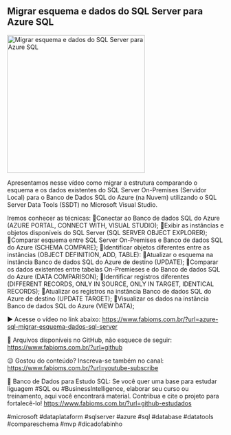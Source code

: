 ## Migrar esquema e dados do SQL Server para Azure SQL

<img src="https://fabioms.com.br//uploads/youtube/TEiATwLhF8A.png" alt="Migrar esquema e dados do SQL Server para Azure SQL" title="Azure SQL" width="320"/>

Apresentamos nesse vídeo como migrar a estrutura comparando o esquema e os dados existentes do SQL Server On-Premises (Servidor Local) para o Banco de Dados SQL do Azure (na Nuvem) utilizando o SQL Server Data Tools (SSDT) no Microsoft Visual Studio. 

Iremos conhecer as técnicas:
🔹Conectar ao Banco de dados SQL do Azure (AZURE PORTAL, CONNECT WITH, VISUAL STUDIO);
🔹Exibir as instâncias e objetos disponíveis do SQL Server (SQL SERVER OBJECT EXPLORER);
🔹Comparar esquema entre SQL Server On-Premises e Banco de dados SQL do Azure (SCHEMA COMPARE);
🔹Identificar objetos diferentes entre as instâncias (OBJECT DEFINITION, ADD, TABLE):
🔹Atualizar o esquema na instância Banco de dados SQL do Azure de destino (UPDATE);
🔹Comparar os dados existentes entre tabelas On-Premieses e do Banco de dados SQL do Azure (DATA COMPARISON);
🔹Identificar registros diferentes (DIFFERENT RECORDS, ONLY IN SOURCE, ONLY IN TARGET, IDENTICAL RECORDS);
🔹Atualizar os registros na instância Banco de dados SQL do Azure de destino (UPDATE TARGET);
🔹Visualizar os dados na instância Banco de dados SQL do Azure (VIEW DATA);

▶️ Acesse o vídeo no link abaixo:
https://www.fabioms.com.br/?url=azure-sql-migrar-esquema-dados-sql-server

📁 Arquivos disponíveis no GitHub, não esquece de seguir:
https://www.fabioms.com.br/?url=github

😉 Gostou do conteúdo? Inscreva-se também no canal:
https://www.fabioms.com.br/?url=youtube-subscribe 

🎁 Banco de Dados para Estudo SQL:
Se você quer uma base para estudar liguagem #SQL ou #BusinessIntelligence, elaborar seu curso ou treinamento, aqui você encontrará material. 
Contribua e cite o projeto para fortalecê-lo!
https://www.fabioms.com.br/?url=github-estudados

#microsoft #dataplataform #sqlserver #azure #sql #database #datatools #compareschema #mvp #dicadofabinho